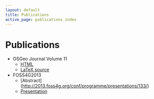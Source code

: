 ```yaml
---
layout: default
title: Publications
active_page: publications_index
---
```



# Publications

* OSGeo Journal Volume 11
  * [HTML](http://geojournaleditor.com/2012/11/30/volume-11-pycsw-osgeo-software-project-spotlight/)
  * [LaTeX source](osgeo_journal_2011.tex)
* FOSS4G2013
  * [Abstract] (http://2013.foss4g.org/conf/programme/presentations/133/)
  * [Presentation](foss4g2013)
